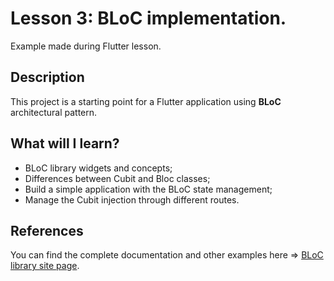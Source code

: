 # Lesson 3: BLoC implementation.
Example made during Flutter lesson.
  
## Description  
  
This project is a starting point for a Flutter application using **BLoC** architectural pattern.  

## What will I learn?
 - BLoC library widgets and concepts;
 - Differences between Cubit and Bloc classes;
 - Build a simple application with the BLoC state management;
 - Manage the Cubit injection through different routes.

## References
You can find the complete documentation and other examples here => [BLoC library site page](https://bloclibrary.dev/#/).
